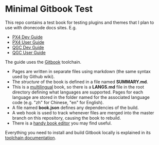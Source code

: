 # Minimal Gitbook Test

This repo contains a test book for testing plugins and themes that I plan to use with dronecode docs sites. E.g. 
* [PX4 Dev Guide](https://dev.px4.io/)
* [PX4 User Guide](https://docs.px4.io/)
* [QGC Dev Guide](https://dev.qgroundcontrol.com/)
* [QGC User Guide](https://docs.qgroundcontrol.com/)


The guide uses the [Gitbook](https://www.gitbook.com/about) toolchain. 

- Pages are written in separate files using markdown (the same syntax used by Github wiki). 
- The *structure* of the book is defined in a file named **SUMMARY.md**.
- This is a [multilingual](https://toolchain.gitbook.com/languages.html) book, 
  so there is a **LANGS.md** file in the root directory defining what languages are supported. 
  Pages for each language are stored in the folder named for the associated language code (e.g. "zh" for Chinese, "en" for English). 
- A file named **book.json** defines any dependencies of the build.
- A web hook is used to track whenever files are merged into the master branch on this repository, causing the book to rebuild.
- There is a [handy book editor](https://gitbookio.gitbooks.io/documentation/content/editor/index.html) you may find useful.

Everything you need to install and build Gitbook locally is explained in its [toolchain documentation](https://toolchain.gitbook.com/).